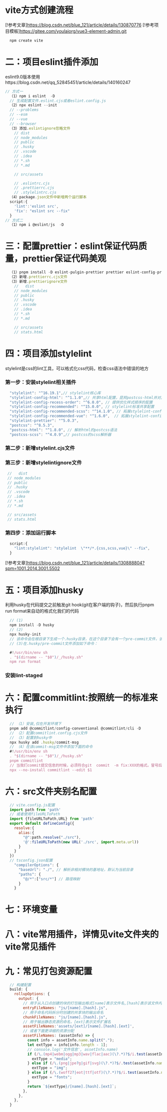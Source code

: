 # vite方式创建流程
[!参考文章]https://blog.csdn.net/blue_121/article/details/130870776
[!参考项目模板]https://gitee.com/youlaiorg/vue3-element-admin.git
  ```js
    npm create vite
  ```
# 二：项目eslint插件添加
  eslint9.0版本使用https://blog.csdn.net/qq_52845451/article/details/140160247
  ```js
  // 方式一
    （1）npm i eslint  -D
    // 生成配置文件.eslint.cjs或者eslint.config.js
    （2）npx eslint --init
    // --problems
    // --esm
    // --vue
    // --browser
    （3）添加.eslintignore忽略文件
      // dist
      // node_modules
      // public
      // .husky
      // .vscode
      // .idea
      // *.sh
      // *.md

      // src/assets

      // .eslintrc.cjs
      // .prettierrc.cjs
      // .stylelintrc.cjs
    （4）package.json文件中新增两个运行脚本
    script:{
      'lint':'eslint src',
      'fix': "eslint src --fix"
    }
  // 方式二
    （1）npm i @eslint/js  -D
  ```
# 三：配置prettier：eslint保证代码质量，prettier保证代码美观
  ```js
    （1）pnpm install -D eslint-pulgin-prettier prettier eslint-config-prettier
    （2）新增.prettierrc.cjs文件
    （3）新增.prettierignore文件
      //   dist
      // node_modules
      // public
      // .husky
      // .vscode
      // .idea
      // *.sh
      // *.md

      // src/assets
      // stats.html

  ```
# 四：项目添加stylelint
stylelint是css的lint工具，可以格式化css代码，检查css语法中错误的地方
  ### 第一步：安装stylelint相关插件
  ```js
    "stylelint": "^16.19.1",// stylelint核心库
    "stylelint-config-html": "^1.1.0",// 共享html配置，昆邦postcss-html并对其进行配置
    "stylelint-config-recess-order": "^6.0.0", // 提供优化样式顺序的配置
    "stylelint-config-recommended": "^15.0.0", // stylelint标准共享配置
    "stylelint-config-recommended-scss": "^14.1.0", // 拓展stylelint-config-recommended共享配置并为scss配置规则
    "stylelint-config-recommended-vue": "^1.6.0",  // 拓展stylelint-config-recommended共享配置并为vue配置规则
    "stylelint-prettier": "^5.0.3",
    "postcss": "^8.5.3",
    "postcss-html": "^1.8.0", // 解析html的postcss语法
    "postcss-scss": "^4.0.9",// postcss的scss解析器
  ```
  ### 第二步：新增stylelint.cjs文件
  ### 第三步：新增stylelintignore文件
   ```js
    //   dist
    // node_modules
    // public
    // .husky
    // .vscode
    // .idea
    // *.sh
    // *.md

    // src/assets
    // stats.html
  ```
  ### 第四步：添加运行脚本
  ```js
    script:{
      "lint:stylelint": "stylelint  \"**/*.{css,scss,vue}\" --fix",
    }
  ```
[!参考文章]https://blog.csdn.net/blue_121/article/details/130888804?spm=1001.2014.3001.5502
# 五：项目添加husky
利用husky在代码提交之前触发git hook(git在客户端的钩子)，然后执行pnpm run format来自动的格式化我们的代码
  ```js
    // (1)
    npm install -D husky
    // (2)
    npx husky-init
    // 该命令会在根目录下生成一个.husky目录，在这个目录下会有一个pre-commit文件，该文件中的命令会在我们执行commit的时候执行
    // (3)在.husky/pre-commit文件添加如下命令：

    #!/usr/bin/env sh
    . "$(dirname -- "$0")/_/husky.sh"
    npm run format
  ```
  ### 安装lint-staged
# 六：配置commitlint:按照统一的标准来执行
  ```js
    // （1）安装,仅在开发环境下
    pnpm add @commitlint/config-conventional @commitlint/cli -D
    // （2）配置commitlint.config.cjs文件
    // （3）配置到husky中
    npx husky add .husky/commit-msg
    // （4）在该commit-msg文件中添加下面的命令
    #!/usr/bin/env sh
    . "$(dirname -- "$0")/_/husky.sh"
    pnpm commitlint
    // 当我们commit提交信息的时候，必须符合git  commit  -m fix:XXX的格式。冒号后买你一定要加空格
    npx --no-install commitlint --edit $1

  ```
# 六：src文件夹别名配置
  ```js
    // vite.config.js配置
    import path from 'path'
    // 或者使用fileURLToPath
    import {fileURLToPath,URL} from 'path'
    export default defineConfig({
      resolve:{
        alias:{
          "@":path.resolve("./src"),
          '@':fileURLToPath(new URL('./src', import.meta.url))
        }
      }
    })
    // tsconfig.json配置
      "compilerOptions": {
        "baseUrl": "./", // 解析非相对模块的基地址，默认为当前目录
        "paths": {
          "@/*":["src/*"] // 路径映射
        }
      }
  ```
# 七：环境变量
# 八：vite常用插件，详情见vite文件夹的vite常见插件
# 九：常见打包资源配置
  ```js
    // 构建配置
    build: {
      rollupOptions: {
        output: {
          // 用于从入口点创建的块的打包输出格式[name]表示文件名,[hash]表示该文件内容hash值
          entryFileNames: "js/[name].[hash].js",
          // 用于命名代码拆分时创建的共享块的输出命名
          chunkFileNames: "js/[name].[hash].js",
          // 用于输出静态资源的命名，[ext]表示文件扩展名
          assetFileNames:'assets/[ext]/[name].[hash].[ext]',
          // 或者下面更详细的资源分配
          assetFileNames: (assetInfo) => {
            const info = assetInfo.name.split(".");
            let extType = info[info.length - 1];
            // console.log('文件信息', assetInfo.name)
            if (/\.(mp4|webm|ogg|mp3|wav|flac|aac)(\?.*)?$/i.test(assetInfo.name)) {
              extType = "media";
            } else if (/\.(png|jpe?g|gif|svg)(\?.*)?$/.test(assetInfo.name)) {
              extType = "img";
            } else if (/\.(woff2?|eot|ttf|otf)(\?.*)?$/i.test(assetInfo.name)) {
              extType = "fonts";
            }
            return `${extType}/[name].[hash].[ext]`;
          },
        },
      },
    }
  ```
